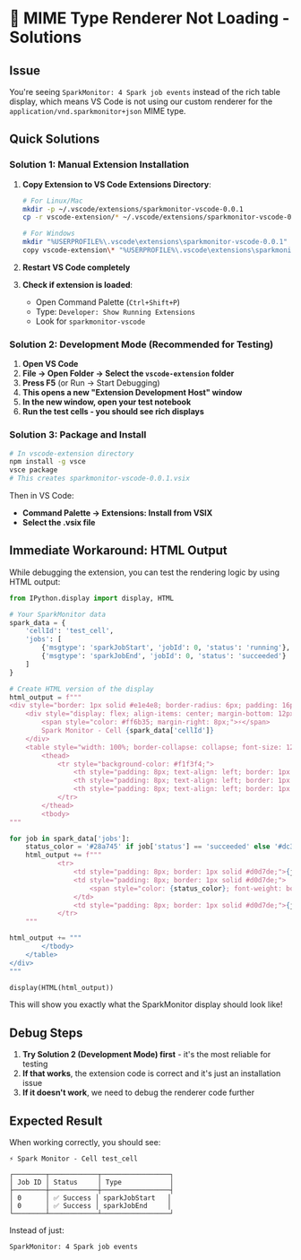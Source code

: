 # 🚨 MIME Type Renderer Not Loading - Solutions

## Issue
You're seeing `SparkMonitor: 4 Spark job events` instead of the rich table display, which means VS Code is not using our custom renderer for the `application/vnd.sparkmonitor+json` MIME type.

## Quick Solutions

### Solution 1: Manual Extension Installation

1. **Copy Extension to VS Code Extensions Directory**:
   ```bash
   # For Linux/Mac
   mkdir -p ~/.vscode/extensions/sparkmonitor-vscode-0.0.1
   cp -r vscode-extension/* ~/.vscode/extensions/sparkmonitor-vscode-0.0.1/
   
   # For Windows
   mkdir "%USERPROFILE%\.vscode\extensions\sparkmonitor-vscode-0.0.1"
   copy vscode-extension\* "%USERPROFILE%\.vscode\extensions\sparkmonitor-vscode-0.0.1\"
   ```

2. **Restart VS Code completely**

3. **Check if extension is loaded**:
   - Open Command Palette (`Ctrl+Shift+P`)
   - Type: `Developer: Show Running Extensions`
   - Look for `sparkmonitor-vscode`

### Solution 2: Development Mode (Recommended for Testing)

1. **Open VS Code**
2. **File → Open Folder → Select the `vscode-extension` folder**
3. **Press F5** (or Run → Start Debugging)
4. **This opens a new "Extension Development Host" window**
5. **In the new window, open your test notebook**
6. **Run the test cells - you should see rich displays**

### Solution 3: Package and Install

```bash
# In vscode-extension directory
npm install -g vsce
vsce package
# This creates sparkmonitor-vscode-0.0.1.vsix
```

Then in VS Code:
- **Command Palette → Extensions: Install from VSIX**
- **Select the .vsix file**

## Immediate Workaround: HTML Output

While debugging the extension, you can test the rendering logic by using HTML output:

```python
from IPython.display import display, HTML

# Your SparkMonitor data
spark_data = {
    'cellId': 'test_cell',
    'jobs': [
        {'msgtype': 'sparkJobStart', 'jobId': 0, 'status': 'running'},
        {'msgtype': 'sparkJobEnd', 'jobId': 0, 'status': 'succeeded'}
    ]
}

# Create HTML version of the display
html_output = f"""
<div style="border: 1px solid #e1e4e8; border-radius: 6px; padding: 16px; margin: 8px 0; background-color: #f6f8fa;">
    <div style="display: flex; align-items: center; margin-bottom: 12px; font-weight: bold;">
        <span style="color: #ff6b35; margin-right: 8px;">⚡</span>
        Spark Monitor - Cell {spark_data['cellId']}
    </div>
    <table style="width: 100%; border-collapse: collapse; font-size: 12px;">
        <thead>
            <tr style="background-color: #f1f3f4;">
                <th style="padding: 8px; text-align: left; border: 1px solid #d0d7de;">Job ID</th>
                <th style="padding: 8px; text-align: left; border: 1px solid #d0d7de;">Status</th>
                <th style="padding: 8px; text-align: left; border: 1px solid #d0d7de;">Type</th>
            </tr>
        </thead>
        <tbody>
"""

for job in spark_data['jobs']:
    status_color = '#28a745' if job['status'] == 'succeeded' else '#dc3545' if job['status'] == 'failed' else '#007acc'
    html_output += f"""
            <tr>
                <td style="padding: 8px; border: 1px solid #d0d7de;">{job.get('jobId', 'N/A')}</td>
                <td style="padding: 8px; border: 1px solid #d0d7de;">
                    <span style="color: {status_color}; font-weight: bold;">{job['status']}</span>
                </td>
                <td style="padding: 8px; border: 1px solid #d0d7de;">{job['msgtype']}</td>
            </tr>
    """

html_output += """
        </tbody>
    </table>
</div>
"""

display(HTML(html_output))
```

This will show you exactly what the SparkMonitor display should look like!

## Debug Steps

1. **Try Solution 2 (Development Mode) first** - it's the most reliable for testing
2. **If that works**, the extension code is correct and it's just an installation issue
3. **If it doesn't work**, we need to debug the renderer code further

## Expected Result

When working correctly, you should see:

```
⚡ Spark Monitor - Cell test_cell

┌────────┬────────────┬─────────────────┐
│ Job ID │ Status     │ Type            │
├────────┼────────────┼─────────────────┤
│ 0      │ ✅ Success │ sparkJobStart   │
│ 0      │ ✅ Success │ sparkJobEnd     │
└────────┴────────────┴─────────────────┘
```

Instead of just:
```
SparkMonitor: 4 Spark job events
```
